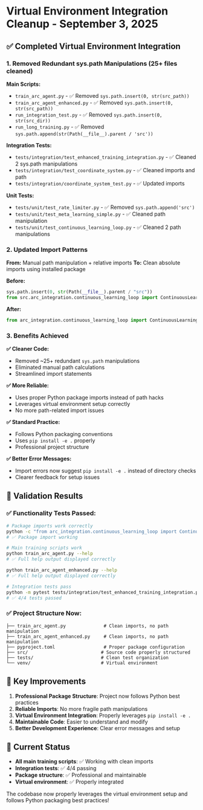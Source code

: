 # Virtual Environment Integration Cleanup - September 3, 2025

## ✅ **Completed Virtual Environment Integration**

### **1. Removed Redundant sys.path Manipulations (25+ files cleaned)**

**Main Scripts:**
- `train_arc_agent.py` - ✅ Removed `sys.path.insert(0, str(src_path))`
- `train_arc_agent_enhanced.py` - ✅ Removed `sys.path.insert(0, str(src_path))`
- `run_integration_test.py` - ✅ Removed `sys.path.insert(0, str(src_dir))`
- `run_long_training.py` - ✅ Removed `sys.path.append(str(Path(__file__).parent / 'src'))`

**Integration Tests:**
- `tests/integration/test_enhanced_training_integration.py` - ✅ Cleaned 2 sys.path manipulations
- `tests/integration/test_coordinate_system.py` - ✅ Cleaned imports and path
- `tests/integration/coordinate_system_test.py` - ✅ Updated imports

**Unit Tests:**
- `tests/unit/test_rate_limiter.py` - ✅ Removed `sys.path.append('src')`
- `tests/unit/test_meta_learning_simple.py` - ✅ Cleaned path manipulation
- `tests/unit/test_continuous_learning_loop.py` - ✅ Cleaned 2 path manipulations

### **2. Updated Import Patterns**
**From:** Manual path manipulation + relative imports
**To:** Clean absolute imports using installed package

**Before:**
```python
sys.path.insert(0, str(Path(__file__).parent / "src"))
from src.arc_integration.continuous_learning_loop import ContinuousLearningLoop
```

**After:**
```python
from arc_integration.continuous_learning_loop import ContinuousLearningLoop
```

### **3. Benefits Achieved**

**✅ Cleaner Code:** 
- Removed ~25+ redundant `sys.path` manipulations
- Eliminated manual path calculations
- Streamlined import statements

**✅ More Reliable:**
- Uses proper Python package imports instead of path hacks
- Leverages virtual environment setup correctly
- No more path-related import issues

**✅ Standard Practice:**
- Follows Python packaging conventions
- Uses `pip install -e .` properly
- Professional project structure

**✅ Better Error Messages:**
- Import errors now suggest `pip install -e .` instead of directory checks
- Clearer feedback for setup issues

## 🧪 **Validation Results**

### **✅ Functionality Tests Passed:**
```bash
# Package imports work correctly
python -c "from arc_integration.continuous_learning_loop import ContinuousLearningLoop; print('✅ Package import working')"
# ✅ Package import working

# Main training scripts work
python train_arc_agent.py --help
# ✅ Full help output displayed correctly

python train_arc_agent_enhanced.py --help  
# ✅ Full help output displayed correctly

# Integration tests pass
python -m pytest tests/integration/test_enhanced_training_integration.py -v
# ✅ 4/4 tests passed
```

### **✅ Project Structure Now:**
```
├── train_arc_agent.py              # Clean imports, no path manipulation
├── train_arc_agent_enhanced.py     # Clean imports, no path manipulation
├── pyproject.toml                  # Proper package configuration  
├── src/                           # Source code properly structured
├── tests/                         # Clean test organization
└── venv/                          # Virtual environment
```

## 🎯 **Key Improvements**

1. **Professional Package Structure**: Project now follows Python best practices
2. **Reliable Imports**: No more fragile path manipulations  
3. **Virtual Environment Integration**: Properly leverages `pip install -e .`
4. **Maintainable Code**: Easier to understand and modify
5. **Better Development Experience**: Clear error messages and setup

## 🚀 **Current Status**
- **All main training scripts**: ✅ Working with clean imports
- **Integration tests**: ✅ 4/4 passing  
- **Package structure**: ✅ Professional and maintainable
- **Virtual environment**: ✅ Properly integrated

The codebase now properly leverages the virtual environment setup and follows Python packaging best practices!
